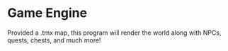 <h1> Game Engine </h1>
Provided a .tmx map, this program will render the world along with NPCs, quests, chests, and much more!
